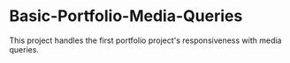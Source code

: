 # Basic-Portfolio-Media-Queries
This project handles the first portfolio project's responsiveness with media queries.
